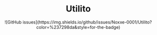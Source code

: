<div align="center"><h1>Utilito</h1></div>
<div align="center">![GitHub issues](https://img.shields.io/github/issues/Noxxe-0001/Utilito?color=%237298da&style=for-the-badge)</div>

